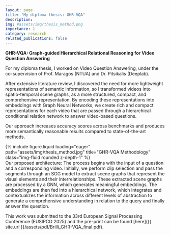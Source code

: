 ```yaml
---
layout: page
title: "My diploma thesis: GHR-VQA"
description: 
img: #assets/img/thesis_method.png
importance: 1
category: research
related_publications: false
---
```

**GHR-VQA: Graph-guided Hierarchical Relational Reasoning for Video Question Answering**

For my diploma thesis, I worked on Video Question Answering, under the co-supervision of Prof. Maragos (NTUA) and Dr. Pitsikalis (Deeplab).

After extensive literature review, I discovered the need for more lightweight representations of semantic information, so I transformed videos into spatio-temporal scene graphs, as a more structured, compact, and comprehensive representation. By encoding these representations into embeddings with Graph Neural Networks, we create rich and compact representations for each video that are passed through a hierarchical conditional relation network to answer video-based questions. 

Our approach increases accuracy scores across benchmarks and produces more semantically reasonable results compared to state-of-the-art methods.

<div class="row">
    <div class="col-sm mt-3 mt-md-0">
        {% include figure.liquid loading="eager" path="assets/img/thesis_method.jpg" title="GHR-VQA Methodology" class="img-fluid rounded z-depth-1" %}
    </div>
</div>
<div class="caption">
    Our proposed architecture: The process begins with the input of a question and a corresponding video. Initially, we perform clip selection and pass the segments through an SGG model to extract scene graphs that represent the visual elements and their interrelationships. These extracted scene graphs are processed by a GNN, which generates meaningful embeddings. The embeddings are then fed into a hierarchical network, which integrates and contextualizes the information across different levels of abstraction to generate a comprehensive understanding in relation to the query and finally answer the question.
</div>

This work was submitted to the 33rd European Signal Processing Conference (EUSIPCO 2025) and the pre-print can be found [here]({{ site.url }}/assets/pdf/Brilli_GHR-VQA_final.pdf).